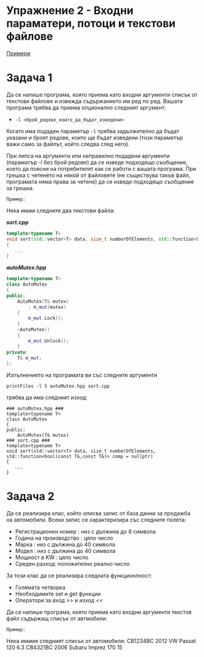 # Упражнение 2 - Входни параматери, потоци и текстови файлове

[Примери](InputParametersExamples.cpp)

# Задача 1

Да се напише програма, която приема като входни аргументи списък от текстови файлове и извежда съдържаниетo им ред по ред.
Вашата програма трябва да приема опционално следният аргумент: 

* `-l <брой_редове_които_да_бъдат_изведени>`

Когато има подаден параметър `-l` трябва задължително да бъдат указани и броят редове, които ще бъдат изведени (този параметър важи само за файлът, който следва след него).

При липса на аргументи или неправилно подадени аргументи (параматър -l без брой редове) да се изведе подходящо съобщение, което да поясни на потребителят как се работи с вашата програма.
При грешка с четенето на някой от файловете (не съществува такъв файл, програмата няма права за четене) да се изведе подходящо съобщение за грешка.

`Пример:`

Нека имам следните два текстови файла:

***sort.cpp***
```C++
template<typename T>
void sort(std::vector<T> data, size_t numberOfElements, std::function<bool(const T&,const T&)> comp = nullptr)
{
   ...
}
```
***autoMutex.hpp***
```C++
template<typename T>
class AutoMutex
{
public:
    AutoMutex(T& mutex)
        : m_mut(mutex)
    {
        m_mut.Lock();
    }
    ~AutoMutex()
    {
        m_mut.Unlock();
    }
private:
    T& m_mut;
};
```
Изпълнението на програмата ви със следните аргументи

`printFiles -l 5 autoMutex.hpp sort.cpp`

трябва да има следният изход:
```
### autoMutex.hpp ###
template<typename T>
class AutoMutex
{
public:
    AutoMutex(T& mutex)
### sort.cpp ###
template<typename T>
void sort(std::vector<T> data, size_t numberOfElements, std::function<bool(const T&,const T&)> comp = nullptr)
{
   ...
}
```
# Задача 2

Да се реализира клас, който описва запис от база данни за продажба на автомобили. Всеки запис се характеризира със следните полета:
* Регистрационен номер : низ с дължина до 8 символа
* Година на производство : цяло число
* Марка : низ с дължина до 40 символа
* Модел : низ с дължина до 40 символа
* Мощност в KW : цяло число
* Среден разход: положително реално число

За този клас да се реализира следната функционлност:
* Голямата четворка
* Необходимите set и get функции
* Оператори за *вход >>* и *изход <<*

Да се напише програма, която приема като входни аргументи текстов файл съдържащ списък от автмобили:

`Пример:`

Нека имаме следният списък от автомобили:
CB1234BC 2012 VW Passat 120 6.3
CB4321BC 2006 Subaru Imprez 170 15
